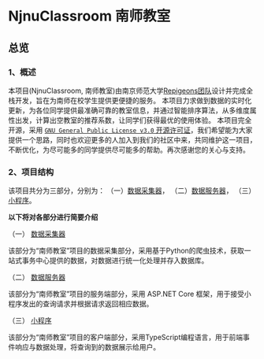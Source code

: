 # NjnuClassroom 南师教室
## 总览

### 1、概述
本项目(NjnuClassroom, 南师教室)由南京师范大学[Repigeons团队](https://repigeons.github.io/)设计并完成全栈开发，旨在为南师在校学生提供更便捷的服务。
本项目力求做到数据的实时化更新，为各位同学提供最准确可靠的教室信息，并通过智能排序算法，从多维度属性出发，计算出空教室的推荐系数，让同学们获得最优的使用体验。
本项目完全开源，采用 [`GNU General Public License v3.0` 开源许可证](./LICENSE)，我们希望能为大家提供一个思路，同时也欢迎更多的人加入到我们的社区中来，共同维护这一项目，不断优化，为尽可能多的同学提供尽可能多的帮助。再次感谢您的关心与支持。


### 2、项目结构
该项目共分为三部分，分别为：
（一）[数据采集器](python/README.md)，
（二）[数据服务器](dotnet/README.md)，
（三）[小程序](wechat/README.md)。

**以下将对各部分进行简要介绍**

（一） [数据采集器](python/README.md)

该部分为“南师教室”项目的数据采集部分，采用基于Python的爬虫技术，获取一站式事务中心提供的数据，对数据进行统一化处理并存入数据库。

（二） [数据服务器](dotnet/README.md)

该部分为“南师教室”项目的服务端部分，采用 ASP.NET Core 框架，用于接受小程序发出的查询请求并根据请求返回相应数据。

（三） [小程序](wechat/README.md)

该部分为“南师教室”项目的客户端部分，采用TypeScript编程语言，用于前端事件响应与数据处理，将查询到的数据展示给用户。
